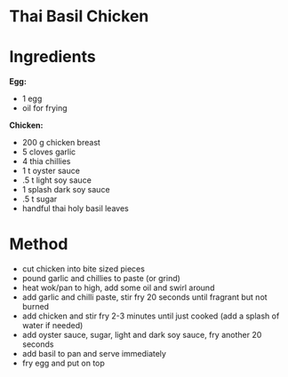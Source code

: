 # Thai Basil Chicken

# Ingredients
**Egg:**
- 1 egg
- oil for frying

**Chicken:**
- 200 g chicken breast
- 5 cloves garlic
- 4 thia chillies
- 1 t oyster sauce
- .5 t light soy sauce
- 1 splash dark soy sauce
- .5 t sugar
- handful thai holy basil leaves

# Method
- cut chicken into bite sized pieces
- pound garlic and chillies to paste (or grind)
- heat wok/pan to high, add some oil and swirl around
- add garlic and chilli paste, stir fry 20 seconds until fragrant but not burned
- add chicken and stir fry 2-3 minutes until just cooked (add a splash of water if needed)
- add oyster sauce, sugar, light and dark soy sauce, fry another 20 seconds
- add basil to pan and serve immediately 
- fry egg and put on top
